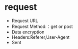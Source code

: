 # request
- Request URL
- Request Method:：get or post
- Data encryption
- Headers:Referer,User-Agent
- Sent
